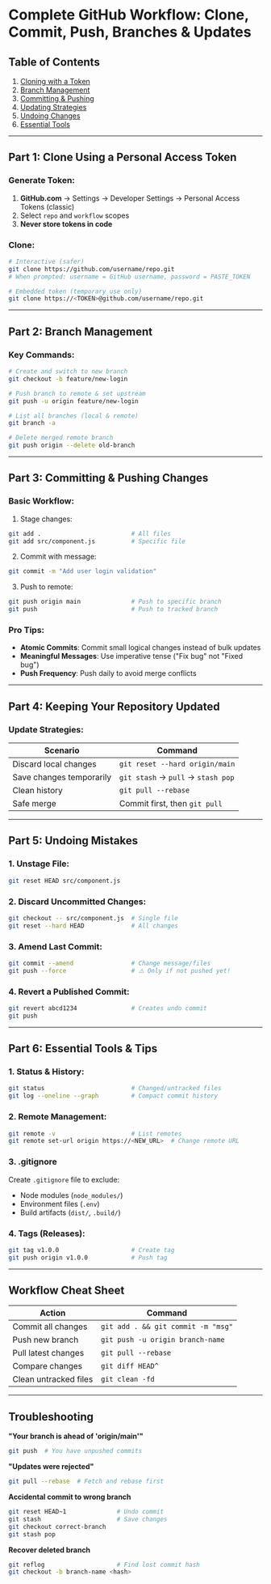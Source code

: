 # Complete GitHub Workflow: Clone, Commit, Push, Branches & Updates

## Table of Contents
1. [Cloning with a Token](#part-1-clone-using-a-personal-access-token)  
2. [Branch Management](#part-2-branch-management)  
3. [Committing & Pushing](#part-3-committing--pushing-changes)  
4. [Updating Strategies](#part-4-keeping-your-repository-updated)  
5. [Undoing Changes](#part-5-undoing-mistakes)  
6. [Essential Tools](#part-6-essential-tools--tips)  

---

## Part 1: Clone Using a Personal Access Token

### Generate Token:
1. **GitHub.com** → Settings → Developer Settings → Personal Access Tokens (classic)
2. Select `repo` and `workflow` scopes  
3. **Never store tokens in code**  

### Clone:
```bash
# Interactive (safer)
git clone https://github.com/username/repo.git
# When prompted: username = GitHub username, password = PASTE_TOKEN

# Embedded token (temporary use only)
git clone https://<TOKEN>@github.com/username/repo.git
```

---

## Part 2: Branch Management

### Key Commands:
```bash
# Create and switch to new branch
git checkout -b feature/new-login

# Push branch to remote & set upstream
git push -u origin feature/new-login

# List all branches (local & remote)
git branch -a

# Delete merged remote branch
git push origin --delete old-branch
```

---

## Part 3: Committing & Pushing Changes

### Basic Workflow:
1. Stage changes:
```bash
git add .                         # All files
git add src/component.js          # Specific file
```

2. Commit with message:
```bash
git commit -m "Add user login validation"
```

3. Push to remote:
```bash
git push origin main              # Push to specific branch
git push                          # Push to tracked branch
```

### Pro Tips:
- **Atomic Commits**: Commit small logical changes instead of bulk updates  
- **Meaningful Messages**: Use imperative tense ("Fix bug" not "Fixed bug")  
- **Push Frequency**: Push daily to avoid merge conflicts  

---

## Part 4: Keeping Your Repository Updated

### Update Strategies:
| Scenario                  | Command                              |
|---------------------------|--------------------------------------|
| Discard local changes     | `git reset --hard origin/main`       |
| Save changes temporarily | `git stash` → `pull` → `stash pop`   |
| Clean history             | `git pull --rebase`                  |
| Safe merge                | Commit first, then `git pull`        |

---

## Part 5: Undoing Mistakes

### 1. Unstage File:
```bash
git reset HEAD src/component.js
```

### 2. Discard Uncommitted Changes:
```bash
git checkout -- src/component.js  # Single file
git reset --hard HEAD             # All changes
```

### 3. Amend Last Commit:
```bash
git commit --amend                # Change message/files
git push --force                  # ⚠️ Only if not pushed yet!
```

### 4. Revert a Published Commit:
```bash
git revert abcd1234               # Creates undo commit
git push
```

---

## Part 6: Essential Tools & Tips

### 1. Status & History:
```bash
git status                        # Changed/untracked files
git log --oneline --graph         # Compact commit history
```

### 2. Remote Management:
```bash
git remote -v                     # List remotes
git remote set-url origin https://<NEW_URL>  # Change remote URL
```

### 3. .gitignore
Create `.gitignore` file to exclude:
- Node modules (`node_modules/`)  
- Environment files (`.env`)  
- Build artifacts (`dist/`, `.build/`)  

### 4. Tags (Releases):
```bash
git tag v1.0.0                    # Create tag
git push origin v1.0.0            # Push tag
```

---

## Workflow Cheat Sheet

| Action                      | Command                          |
|-----------------------------|----------------------------------|
| Commit all changes          | `git add . && git commit -m "msg"` |
| Push new branch             | `git push -u origin branch-name` |
| Pull latest changes         | `git pull --rebase`             |
| Compare changes             | `git diff HEAD^`                |
| Clean untracked files       | `git clean -fd`                 |

---

## Troubleshooting

**"Your branch is ahead of 'origin/main'"**  
```bash
git push  # You have unpushed commits
```

**"Updates were rejected"**  
```bash
git pull --rebase  # Fetch and rebase first
```

**Accidental commit to wrong branch**  
```bash
git reset HEAD~1              # Undo commit
git stash                     # Save changes
git checkout correct-branch
git stash pop
```

**Recover deleted branch**  
```bash
git reflog                    # Find lost commit hash
git checkout -b branch-name <hash>
```
